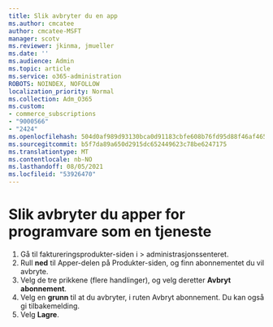```yaml
---
title: Slik avbryter du en app
ms.author: cmcatee
author: cmcatee-MSFT
manager: scotv
ms.reviewer: jkinma, jmueller
ms.date: ''
ms.audience: Admin
ms.topic: article
ms.service: o365-administration
ROBOTS: NOINDEX, NOFOLLOW
localization_priority: Normal
ms.collection: Adm_O365
ms.custom:
- commerce_subscriptions
- "9000566"
- "2424"
ms.openlocfilehash: 504d0af989d93130bca0d91183cbfe608b76fd95d88f46af465e87cff1f052df
ms.sourcegitcommit: b5f7da89a650d2915dc652449623c78be6247175
ms.translationtype: MT
ms.contentlocale: nb-NO
ms.lasthandoff: 08/05/2021
ms.locfileid: "53926470"
---
```

# <a name="how-to-cancel-software-as-a-service-apps"></a>Slik avbryter du apper for programvare som en tjeneste

1. Gå til faktureringsprodukter-siden i  >  administrasjonssenteret.[](https://go.microsoft.com/fwlink/p/?linkid=842054)
2. Rull **ned** til Apper-delen på Produkter-siden, og finn abonnementet du vil avbryte.  
3. Velg de tre prikkene (flere handlinger), og velg deretter **Avbryt abonnement**.
4. Velg en **grunn** til at du avbryter, i ruten Avbryt abonnement. Du kan også gi tilbakemelding.
5. Velg **Lagre**.